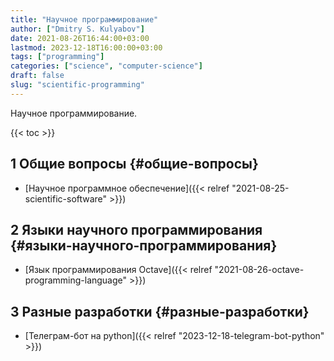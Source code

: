 ```yaml
---
title: "Научное программирование"
author: ["Dmitry S. Kulyabov"]
date: 2021-08-26T16:44:00+03:00
lastmod: 2023-12-18T16:00:00+03:00
tags: ["programming"]
categories: ["science", "computer-science"]
draft: false
slug: "scientific-programming"
---
```


Научное программирование.

<!--more-->

{{< toc >}}


## <span class="section-num">1</span> Общие вопросы {#общие-вопросы}

-   [Научное программное обеспечение]({{< relref "2021-08-25-scientific-software" >}})


## <span class="section-num">2</span> Языки научного программирования {#языки-научного-программирования}

-   [Язык программирования Octave]({{< relref "2021-08-26-octave-programming-language" >}})


## <span class="section-num">3</span> Разные разработки {#разные-разработки}

-   [Телеграм-бот на python]({{< relref "2023-12-18-telegram-bot-python" >}})
